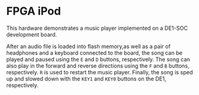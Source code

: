 # FPGA iPod
This hardware demonstrates a music player implemented on a DE1-SOC development board. 

After an audio file is loaded into flash memory,as well as a pair of headphones and a keyboard connected to the board, 
the song can be played and paused using the `E` and `D` buttons, respectively. The song can also play in the forward and reverse directions
using the `F` and `B` buttons, respectively. `R` is used to restart the music player. Finally, the song is sped up and slowed down
with the `KEY1` and `KEY0` buttons on the DE1, respectively.
